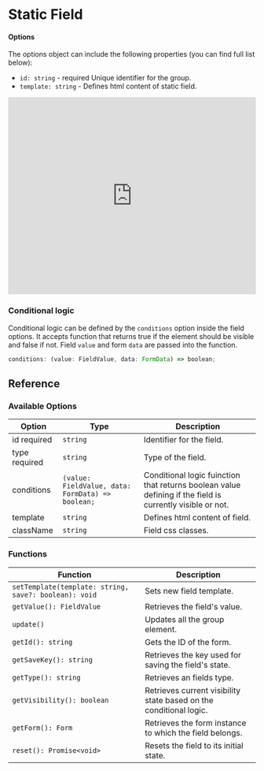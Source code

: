# Static Field

#### Options

The options object can include the following properties (you can find full list below):

-   `id: string` - <span class="badge warning">required</span> Unique identifier for the group.
-   `template: string` - Defines html content of static field.

<iframe height="400" style="width: 100%;" scrolling="no" title="forms.js - static example" src="https://codepen.io/trilmatic/embed/NWomBOb?default-tab=js%2Cresult" frameborder="no" loading="lazy" allowtransparency="true" allowfullscreen="true">
  See the Pen <a href="https://codepen.io/trilmatic/pen/NWomBOb">
  forms.js - static example</a> by Trilmatic (<a href="https://codepen.io/trilmatic">@trilmatic</a>)
  on <a href="https://codepen.io">CodePen</a>.
</iframe>

### Conditional logic

Conditional logic can be defined by the `conditions` option inside the field options. It accepts function that returns true if the element should be visible and false if not. Field `value` and form `data` are passed into the function.

```js
conditions: (value: FieldValue, data: FormData) => boolean;
```

## Reference

### Available Options

<table>
  <thead>
    <tr>
      <th>Option</th>
      <th>Type</th>
      <th>Description</th>
    </tr>
  </thead>
  <tbody>
    <tr>
      <td>id <span class="badge warning">required</span></td>
      <td><code>string</code></td>
      <td>Identifier for the field.</td>
    </tr>
    <tr>
      <td>type <span class="badge warning">required</span></td>
      <td><code>string</code></td>
      <td>Type of the field.</td>
    </tr>
    <tr>
      <td>conditions</td>
      <td><code>(value: FieldValue, data: FormData) => boolean;</code></td>
      <td>Conditional logic fuinction that returns boolean value defining if the field is currently visible or not.</td>
    </tr>
    <tr>
      <td>template</td>
      <td><code>string</code></td>
      <td>Defines html content of field.</td>
    </tr>
    <tr>
      <td>className</td>
      <td><code>string</code></td>
      <td>Field css classes.</td>
    </tr>
  </tbody>
</table>

### Functions

<table>
  <thead>
    <tr>
      <th>Function</th>
      <th>Description</th>
    </tr>
  </thead>
  <tbody>
    <tr>
      <td><code>setTemplate(template: string, save?: boolean): void</code></td>
      <td>Sets new field template.</td>
    </tr>
    <tr>
      <td><code>getValue(): FieldValue</code></td>
      <td>Retrieves the field's value.</td>
    </tr>
    <tr>
      <td><code>update()</code></td>
      <td>Updates all the group element.</td>
    </tr>
    <tr>
      <td><code>getId(): string</code></td>
      <td>Gets the ID of the form.</td>
    </tr>
    <tr>
      <td><code>getSaveKey(): string</code></td>
      <td>Retrieves the key used for saving the field's state.</td>
    </tr>
    <tr>
      <td><code>getType(): string</code></td>
      <td>Retrieves an fields type.</td>
    </tr>
    <tr>
      <td><code>getVisibility(): boolean</code></td>
      <td>Retrieves current visibility state based on the conditional logic.</td>
    </tr>
    <tr>
      <td><code>getForm(): Form</code></td>
      <td>Retrieves the form instance to which the field belongs.</td>
    </tr>
    <tr>
      <td><code>reset(): Promise&lt;void&gt;</code></td>
      <td>Resets the field to its initial state.</td>
    </tr>
  </tbody>
</table>